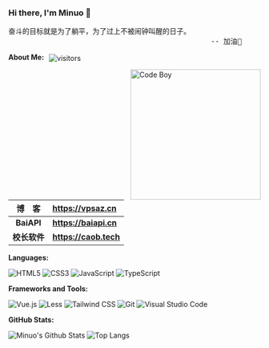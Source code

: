 ### Hi there, I'm Minuo 👋

<pre>
奋斗的目标就是为了躺平，为了过上不被闹钟叫醒的日子。
                                                -- 加油💪
</pre>

**About Me:** <img style="margin-left:6px" src="https://visitor-badge.laobi.icu/badge?page_id=vpsaz.vpsaz&right_color=green" align="center" alt="visitors">

<img src="https://q.qlogo.cn/headimg_dl?dst_uin=1213235865&spec=640" width="260" align="right" alt="Code Boy">

| **博&emsp;客** | **<https://vpsaz.cn>** |
| :------------: | :------------------------------------------------------- |
|**BaiAPI**| **<https://baiapi.cn>** |
| **校长软件** | **<https://caob.tech>** |

**Languages:**

![HTML5](https://img.shields.io/badge/HTML5-E34F26?logo=HTML5&logoColor=fff)
![CSS3](https://img.shields.io/badge/CSS3-1572B6?logo=CSS3&logoColor=fff)
![JavaScript](https://img.shields.io/badge/JavaScript-F7DF1E?logo=JavaScript&logoColor=333)
![TypeScript](https://img.shields.io/badge/TypeScript-3178C6?logo=TypeScript&logoColor=fff)

**Frameworks and Tools:**

![Vue.js](https://img.shields.io/badge/Vue.js-4FC08D?logo=Vue.js&logoColor=fff)
![Less](https://img.shields.io/badge/Less-CC6699?logo=Less&logoColor=fff)
![Tailwind CSS](https://img.shields.io/badge/Tailwind%20CSS-06B6D4?logo=TailwindCSS&logoColor=fff)
![Git](https://img.shields.io/badge/Git-F05032?logo=Git&logoColor=fff)
![Visual Studio Code](https://img.shields.io/badge/VS%20CODE-007ACC?logo=educative&logoColor=fff)

**GitHub Stats:**

![Minuo's Github Stats](https://github-readme-stats.vercel.app/api?username=vpsaz&show_icons=true&hide_title=true&count_private=true)
![Top Langs](https://github-readme-stats.vercel.app/api/top-langs/?username=vpsaz&layout=compact)
